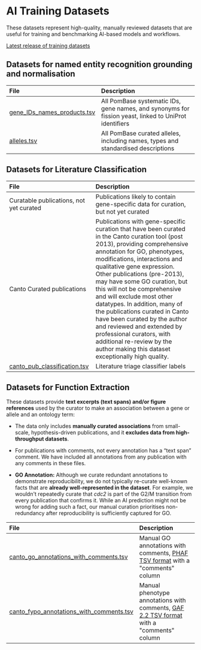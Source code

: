 # AI Training Datasets

These datasets represent high-quality, manually reviewed datasets that
are useful for training and benchmarking AI-based models and
workflows.

[Latest release of training datasets](https://www.pombase.org/latest_release/training_data_for_ML_and_AI)

## Datasets for named entity recognition grounding and normalisation

| File | Description |
| :---- | :---- |
| [gene_IDs_names_products.tsv](https://www.pombase.org/latest_release/gene_names_and_identifiers/gene_IDs_names_products.tsv)     | All PomBase systematic IDs, gene names, and synonyms for fission yeast,  linked to UniProt identifiers |
| [alleles.tsv](https://www.pombase.org/latest_release/training_data_for_ML_and_AI/alleles.tsv) | All PomBase curated alleles, including names, types and standardised descriptions |

## Datasets for Literature Classification

| File | Description |
| :---- | :---- |
| Curatable publications, not yet curated  | Publications likely to contain gene-specific data for curation, but not yet curated |
| Canto Curated publications | Publications with gene-specific curation that have been curated in the Canto curation tool (post 2013), providing comprehensive annotation for GO, phenotypes, modifications, interactions and qualitative gene expression. Other publications (pre-2013), may have some GO curation, but this will not be comprehensive and will exclude most other datatypes. In addition, many of the  publications curated in Canto have been curated by the author and reviewed and extended by professional curators, with additional re-review by the author making this dataset  exceptionally high quality. |
| [canto_pub_classification.tsv](https://www.pombase.org/latest_release/training_data_for_ML_and_AI/canto_pub_classification.tsv) | Literature triage classifier labels |

## Datasets for Function Extraction

These datasets provide **text excerpts (text spans) and/or figure
references** used by the curator to make an association between a gene
or allele and an ontology term:

 * The data only includes **manually curated associations** from
   small-scale, hypothesis-driven publications, and it **excludes data
   from high-throughput datasets**.

 * For publications with comments, not every annotation has a “text
   span” comment. We have included all annotations from any publication with
   any comments in these files.

 * **GO Annotation:**  Although we curate redundant annotations to
   demonstrate reproducibility, we do not typically re-curate
   well-known facts that are **already well-represented in the
   dataset**. For example, we wouldn't repeatedly curate that *cdc2*
   is part of the G2/M transition from every publication that confirms
   it. While an AI prediction might not be wrong for adding such a fact,
   our manual curation prioritises non-redundancy after reproducibility
   is sufficiently captured for GO.


| File | Description |
| :---- | :---- |
| [canto_go_annotations_with_comments.tsv](https://curation.pombase.org/dumps/latest_build/misc/canto_fypo_annotations_with_comments.tsv) | Manual GO annotations with comments, [PHAF TSV format](/downloads/phenotype-annotations) with a "comments" column |
| [canto_fypo_annotations_with_comments.tsv](https://curation.pombase.org/dumps/latest_build/misc/canto_go_annotations_with_comments.tsv) | Manual phenotype annotations with comments, [GAF 2.2 TSV format](/downloads/go-annotations) with a "comments" column |
